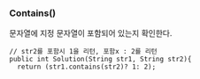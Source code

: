 ### Contains()
문자열에 지정 문자열이 포함되어 있는지 확인한다.
```
// str2를 포함시 1을 리턴, 포함x : 2를 리턴
public int Solution(String str1, String str2){
  return (str1.contains(str2)? 1: 2);

```
